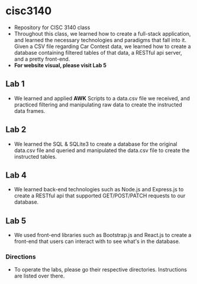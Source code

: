# cisc3140
- Repository for CISC 3140 class
- Throughout this class, we learned how to create a full-stack application, and learned the necessary technologies and paradigms that fall into it. Given a CSV file regarding Car Contest data, we learned how to create a database containing filtered tables of that data, a RESTful api server, and a pretty front-end.
- **For website visual, please visit Lab 5**

## Lab 1
- We learned and applied **AWK** Scripts to a data.csv file we received, and practiced filtering and manipulating raw data to create the instructed data frames.

## Lab 2
- We learned the SQL & SQLite3 to create a database for the original data.csv file and queried and manipulated the data.csv file to create the instructed tables. 

## Lab 4
- We learned back-end technologies such as Node.js and Express.js to create a RESTful api that supported GET/POST/PATCH requests to our database. 

## Lab 5
- We used front-end libraries such as Bootstrap.js and React.js to create a front-end that users can interact with to see what's in the database.

### Directions
- To operate the labs, please go their respective directories. Instructions are listed over there.
